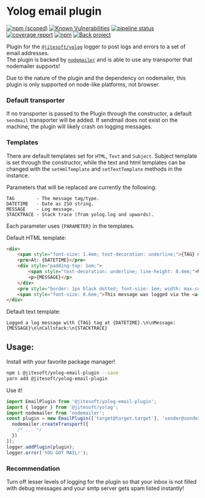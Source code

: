 # Yolog email plugin

[![npm (scoped)](https://img.shields.io/npm/v/@jitesoft/yolog-email-plugin)](https://www.npmjs.com/package/@jitesoft/yolog-email-plugin)
[![Known Vulnerabilities](https://snyk.io/test/npm/@jitesoft/yolog-email-plugin/badge.svg)](https://snyk.io/test/npm/@jitesoft/yolog-email-plugin)
[![pipeline status](https://gitlab.com/jitesoft/open-source/javascript/yolog-plugins/email/badges/master/pipeline.svg)](https://gitlab.com/jitesoft/open-source/javascript/yolog-plugins/email/commits/master)
[![coverage report](https://gitlab.com/jitesoft/open-source/javascript/yolog-plugins/email/badges/master/coverage.svg)](https://gitlab.com/jitesoft/open-source/javascript/yolog-plugins/email/commits/master)
[![npm](https://img.shields.io/npm/dt/@jitesoft/yolog-email-plugin)](https://www.npmjs.com/package/@jitesoft/yolog-email-plugin)
[![Back project](https://img.shields.io/badge/Open%20Collective-Tip%20the%20devs!-blue.svg)](https://opencollective.com/jitesoft-open-source)


Plugin for the [`@jitesoft/yolog`](https://www.npmjs.com/package/@jitesoft/yolog) logger to post logs and errors to a set of email addresses.  
The plugin is backed by [`nodemailer`](https://nodemailer.com/) and is able to use any transporter that nodemailer supports!

Due to the nature of the plugin and the dependency on nodemailer, this plugin is only supported on node-like platforms, not browser.

### Default transporter

If no transporter is passed to the Plugin through the constructor, a default `sendmail` transporter will be
added. If sendmail does not exist on the machine, the plugin will likely crash on logging messages.

### Templates

There are default templates set for `HTML`, `Text` and `Subject`.
Subject template is set through the constructor, while the text and html templates can
be changed with the `setHmlTemplate` and `setTextTemplate` methods in the instance.

Parameters that will be replaced are currently the following:

```
TAG        - The message tag/type.
DATETIME   - Date as ISO string.
MESSAGE    - Log message.
STACKTRACE - Stack trace (from yolog.log and upwards).
```

Each parameter uses `{PARAMETER}` in the templates.

Default HTML template:
```html
<div>
    <span style="font-size: 1.4em; text-decoration: underline;">{TAG} message logged.</span>
    <pre>At: {DATETIME}</pre>
    <div style="padding-top: 1em;">
        <span style="text-decoration: underline; line-height: 0.4em;">Message:</span>
        <p>{MESSAGE}</p>
    </div>
    <pre style="border: 1px black dotted; font-size: 1em; width: max-content; padding: 1em 3em;">{STACKTRACE}</pre>
    <span style="font-size: 0.6em;">This message was logged via the <a style="text-decoration: none;" href="https://www.npmjs.com/package/@jitesoft/yolog"><code>@jitesoft/yolog</code></a> email plugin.</span>
</div>
```

Default text template:

```text
Logged a log message with {TAG} tag at {DATETIME}.\n\nMessage: {MESSAGE}\n\nCallstack:\n{STACKTRACE}
```

## Usage:

Install with your favorite package manager!

```bash
npm i @jitesoft/yolog-email-plugin --save
yarn add @jitesoft/yolog-email-plugin
```

Use it!

```javascript
import EmailPlugin from '@jitesoft/yolog-email-plugin';
import { logger } from '@jitesoft/yolog';
import nodemailer from 'nodemailer';
const plugin = new EmailPlugin(['target@target.target'], 'sender@sender.send', 'Subject!', [
  nodemailer.createTransport({
    /* ... */
  })
]);
logger.addPlugin(plugin);
logger.error('YOU GOT MAIL!');
```

### Recommendation

Turn off lesser levels of logging for the plugin so that your inbox is not filled with debug messages and your smtp server
gets spam listed instantly!
